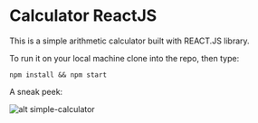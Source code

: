 # Calculator ReactJS

This is a simple arithmetic calculator built with REACT.JS library. 


To run it on your local machine clone into the repo, then type: 

    npm install && npm start
    
    
A sneak peek: 

![alt simple-calculator](Screenshot.png)



